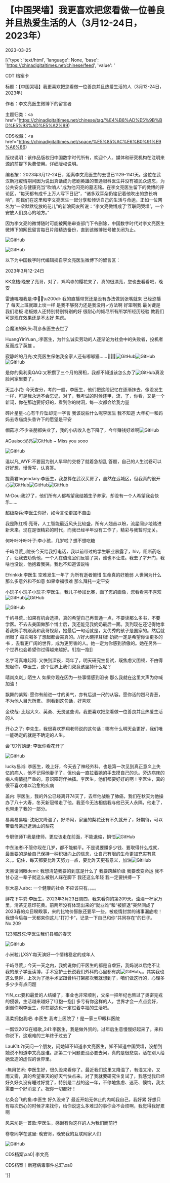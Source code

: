 # 【中国哭墙】我更喜欢把您看做一位善良并且热爱生活的人（3月12-24日，2023年）

2023-03-25

[{'type': 'text/html', 'language': None, 'base': 'https://chinadigitaltimes.net/chinese/feed', 'value': '

CDT 档案卡

标题：【中国哭墙】我更喜欢把您看做一位善良并且热爱生活的人（3月12-24日，2023年）

作者：李文亮医生微博下的留言者

主题归类：<a href="https://chinadigitaltimes.net/chinese/tag/%E4%B8%AD%E5%9B%BD%E5%93%AD%E5%A2%99)

CDS收藏：<a href="https://chinadigitaltimes.net/space/%E5%85%AC%E6%B0%91%E9%A6%86)

版权说明：该作品版权归中国数字时代所有，欢迎个人、媒体和研究机构在注明来源的前提下免费使用。详细版权说明。





编者按：2023年3月12-24日，距离李文亮医生的去世已1129-1141天。这位在武汉新冠疫情期间因为说出真话成为悲剧英雄的普通眼科医生并没有被民众遗忘，为公共安全与健康充当“吹哨人”成为他闪亮的墓志铭。在李文亮医生留下的微博的评论区，“每天都有成千上万人写下日记”，“诸多双耳朵仍铭记着他吹出的悠长哨响”，网民们在这里和李文亮医生一起分享和倾诉自己的生活与命运。正如一位网名为“一朵默默绽放的花儿”的新浪网友所说：“李文亮微博成了‘互联网哭墙’，一个安放人们良心的地方。”

因为李文亮的微博随时可能被网络审查部门下令删除，中国数字时代对李文亮医生微博下的网民留言每日片段精选备份，直到该微博账号被关闭为止。

![GitHub](https://chinadigitaltimes.net/chinese/files/2020/03/Screenshot-2020-03-13-10.48.21.png)

![GitHub](https://chinadigitaltimes.net/chinese/files/2020/03/Screenshot-2020-03-15-11.01.33.png)

以下为中国数字时代编辑摘自李文亮医生微博下的留言区：

2023年3月12-24日

KK念桔:晚安了亮哥，对了，鸡鸣寺的樱花来了，真的很漂亮，您也去看看吧，晚安

雷迪嘎嘎我是:李👨🏻\u200d⚕️  我的直播带货还是没有办法做到张嘴就来  已经恐播了  每天上班就跟上坟一样   是我不够努力还是我没用✓方法啊   好笨啊我    最关键是 我们老板 老板娘人还特别特别特别的好  很耐心的倾尽所有所学所经历经验 教我们    可是现在效果还是不太好    焦虑。

会魔法的砖头:蒋彦永医生去世了

HuangYinYuan_:李医生，为什么诚实劳动的人逐渐沦为社会中的失败者，投机者反而成了英雄 。

寂静岭的月光:文亮医生保佑我全家人还有嘟嘟猫……🙏🙏🙏![GitHub](https://chinadigitaltimes.net/chinese/files/2023/03/post-694022-641e5377bfd0e.png)![GitHub](https://chinadigitaltimes.net/chinese/files/2023/03/post-694022-641e5377bfd0e.png)![GitHub](https://chinadigitaltimes.net/chinese/files/2023/03/post-694022-641e5377bfd0e.png)

是你的奥利奥QAQ:又积攒了三个月的房租，我都不知道该怎么办了![GitHub](https://chinadigitaltimes.net/chinese/files/2023/03/post-694022-641e5377dc354.png)真没脸问家里要了，

天兰小花: 今天查分，考的一般，李医生，他们把这段记忆在逐渐抹去，像没发生一样，可是我永远不会忘记，对了，我考试的时候还甲，流，了，你看，又是一个新词，你在那边要好好的，看到你的树洞，每一次都会给我力量

碎片星星-:心有千斤坠却无一字言 我该说些什么呢李医生 我不知道 大年初一和妈妈去寺庙烧头香许下的愿望是平安

帽菇凉:不少亲朋都失业了，我的小店收入也下降了，今年赚钱好难啊![GitHub](https://chinadigitaltimes.net/chinese/files/2023/03/post-694022-641e5377e5dc6.png)

AGuaiso:光亮![GitHub](https://chinadigitaltimes.net/chinese/files/2023/03/post-694022-641e5377f12d0.png) ~ Miss you sooo

![GitHub](https://chinadigitaltimes.net/chinese/files/2023/03/image-1679264794910.png)

温以凡_WYF:不要因为别人早早的交卷了就着急胡乱  答题，自己的人生试卷可以好好想，慢慢写，认真答。

提莫君legendary:李医生，我总算在武汉买房了，虽然在远城区，但我真的很开心![GitHub](https://chinadigitaltimes.net/chinese/files/2023/03/post-694022-641e53780616e.png)![GitHub](https://chinadigitaltimes.net/chinese/files/2023/03/post-694022-641e53780616e.png)![GitHub](https://chinadigitaltimes.net/chinese/files/2023/03/post-694022-641e53780616e.png)

MrDou:我27了，他们所有人都希望我结婚生子养家，却没有一个人希望我会快乐……

超级杂兵:李医生你好，如今言论更加不自由

我是陈红桥:亮哥，人工智能最近风头比较盛，所有人翘首以盼，流星阔步地踏进新未来。现在是很精彩的时代，而我已经半年没有工作了，精彩与我暂时无关。

何叶叶叶叶叶子:李小孩，几岁啦？想不想吃糖

千屿寻荒_:院长今天给我打电话，我以前带过的学生职业暴露了，hiv，阻断药吃了，让我去劝劝他，一个人在值班室们反锁了哭，谁也不让进。我去了才开门，我啥也没说，他抱着我哭。我也不知道该说啥

Efrinkkk:李医生 空难发生一年了 为所有逝者惋惜 生命真的好脆弱 人世间为什么那么多意外和不如意 如果幸福很难 那么拜托一定平安

小玩子小玩子小玩子:李医生，我儿子参加比赛，画了您的画像，您看看喜不喜欢![GitHub](https://chinadigitaltimes.net/chinese/files/2023/03/post-694022-641e537824a23.png)![GitHub](https://chinadigitaltimes.net/chinese/files/2023/03/post-694022-641e537824a23.png)

![GitHub](https://chinadigitaltimes.net/chinese/files/2023/03/image-1679706478737.png)

千屿寻荒_ :如果有机会选择，真的希望自己再普通一点，不要读那么多书，不要学医。不去去美国做那个博士后，我还能见我奶奶最后一面。我到现在还记得她拿着我妈手机跟我和我哥视频，她最后一句话就是，太优秀的孩子是国家的。然后就闭眼了 每次喝多了想起都会哭真的。//好大碗择耳根!:奶奶一定是希望你读更多的书 ，去看更广阔的世界，成为更厉害的人。她一定为你感到骄傲的。她在另外一个世界也会希望你过得越来越好。![[抱一抱]]

名字可真难起阿: 又快到深夜，两年了，明天研究生复试，既焦虑又困顿，不由得想起你，李医生，这个世界上我们究竟该坚持什么呢？

晴岚岚岚_: 陌生人 如果你现在因为一些事情感到沮丧 那么我就在这里大声为你喊加油！

飘舞的紫絮: 愿你有前进一寸的勇气，亦有后退一尺的从容。愿你活的烈马青葱，不为他人目光所累。 刚看到这句话，好喜欢

金玟哉: 比起大义、英勇、无畏这些词，我更喜欢把您看做一位善良并且热爱生活的人

开心之了: 李先生，我很喜欢罗翔老师说的这句话：哪有什么明天会更好，我们唯一能确定的就是不确定的人生。

会飞D竹蜻蜓: 李医你看花开了

![GitHub](https://chinadigitaltimes.net/chinese/files/2023/03/image-1679707819784.png)

lucky易肖: 李医生，晚上好，今天去了神经外科，也是第一次见到真正意义上失忆的病人，他不记得他妻子了，但也会一直拉着她的手去摸自己的头。旁边病床的病人病情挺严重的，意识障碍伴抽搐。李医生，他们都要好好的啊！李医生，真的很不喜欢难以治愈的疾病

盖内: 李医生，我的外公已经离开74天了，去年他战胜了肺癌，我们在秋天为他操办了八十大寿，冬天新冠带走了他。我至今无法相信我与他已天人永隔，他走了，也带走了我的一部分。

易易易易哇: 沈阳又降温了，好冷阿，家里的梨花还有不久就开了，好期待，可以带着母亲逛逛满山的梨花

专职律师T:我是律师，更应该走在前面，不能退缩，惧怕![GitHub](https://chinadigitaltimes.net/chinese/files/2023/03/post-694022-641e537838db4.png)

中东法者:不管你现在几岁，都不能躺平。不是说要赚多少钱、要取得什么成就，最重要的是给自己保持一种积极向上的信念，让自己有限的生命更加充实有意义，。记住，每天都要比昨天努力一点，要比昨天更有意义，加油![GitHub](https://chinadigitaltimes.net/chinese/files/2023/03/post-694022-641e537841deb.png)

天黑请闭眼demi: 我想清楚我要的到底是什么了 我要跨越阶级 我要改变命运 我不甘心这一辈子就这么被别人踩在脚下 我还这么年轻 我一定要拼搏一下

张大恶人abc: 一个健康的社会 不应该只有。。。。

鲜花下牛粪:李医生，2023年3月23日周四，我来看你的第209天。浊酒一杯家万里，清茶无意印花黄。前两年没有体现出来的“就业难“和“被辞退”突然间成了2023春的众目睽睽事，来的比物价膨胀还要早一些。被疫情封禁的诸事漏底啦！我想今后每一天都来你这儿“打打卡”，记录一下自己和你“共同存在”的日子。No.209 

123郭怼怼:李医生我们县城的春天

![GitHub](https://chinadigitaltimes.net/chinese/files/2023/03/image-1679265076475.png)

小米粒儿XSY:每天演好一个情绪稳定的成年人

千屿寻荒_: 今天一天之内，我奶说你们干医生的都是自虐狂，我妈说以后绝不让我的孩子学医读博，手术室护士长说我们外科的心里都有病![GitHub](https://chinadigitaltimes.net/chinese/files/2023/03/post-694022-641e53784b9ae.png)。。其实我也这么觉得，上次为了抢手术室跟骨科打架那次我就想到了，咱们做这行的，心理多多少少有点问题

YIN_cz:要和最爱的人结婚了，事业也非常顺利，父亲一把年纪也熬过了奥密克戎的侵袭，生活越来越好了![[抱一抱]] 多亏有你这样的人，世界才会一点点变好，谢谢你啊李医生，你在那边也一定过着幸福的生活吧。

温柔拥抱我吧: 李医生 我考上医院了！是一家三甲眼科医院

一瓢饮2012在唱歌_241:李医生，我是做外贸的。过年后生意慢慢好起来了。来和你说下，这艰难的三年终于过去了

LauK1t:昨天问一个朋友，问她知不知道李文亮医生，知不知道中国哭墙，没想到她说不知道李文亮是谁。那第二个问题更没必要去问，真的是很悲哀，活在别人给她营造的虚假的世界里。

-無用艺术: 李医生好，很久没来看你了。最近我们这里又降温了，有湿又冷，又雨又雾，真的希望春天的好天气快点来。对了我就要研究生复试了，我感觉我已经好久好久没有睡过好觉了，特别是二战的这一年，不停地焦虑、迷茫、懊悔，我太需要一个好消息了。祝你一切都好！

亿条会飞的鱼:李医生  好久没来了  最近开始无休止的内耗我自己，我好累    好想只有每次伤心的时候才来找你，给你说这么多难过的事你会不会烦啊，我觉得我好累啊

风来坊是一首歌:李医生，感谢有你这样的人为我们而前行

卷卷同学在这里: 晚安哥，晚安我的互联网家人们



![GitHub](https://chinadigitaltimes.net/chinese/files/2020/03/37-150x150.jpg)

CDS档案\xa0| 李文亮

CDS档案｜新冠病毒事件总汇\xa0

'}]